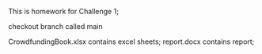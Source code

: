 This is homework for Challenge 1;

checkout branch called main

CrowdfundingBook.xlsx contains excel sheets;
report.docx contains report;